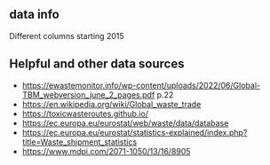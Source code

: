 ## data info
Different columns starting 2015

## Helpful and other data sources
- https://ewastemonitor.info/wp-content/uploads/2022/06/Global-TBM_webversion_june_2_pages.pdf p.22
- https://en.wikipedia.org/wiki/Global_waste_trade
- https://toxicwasteroutes.github.io/
- https://ec.europa.eu/eurostat/web/waste/data/database
- https://ec.europa.eu/eurostat/statistics-explained/index.php?title=Waste_shipment_statistics
- https://www.mdpi.com/2071-1050/13/16/8905


  